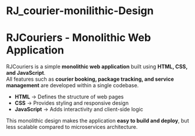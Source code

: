 # RJ_courier-monilithic-Design
# RJCouriers - Monolithic Web Application

RJCouriers is a simple **monolithic web application** built using **HTML, CSS, and JavaScript**.  
All features such as **courier booking, package tracking, and service management** are developed within a single codebase.  

- **HTML** → Defines the structure of web pages  
- **CSS** → Provides styling and responsive design  
- **JavaScript** → Adds interactivity and client-side logic  

This monolithic design makes the application **easy to build and deploy**, but less scalable compared to microservices architecture.
